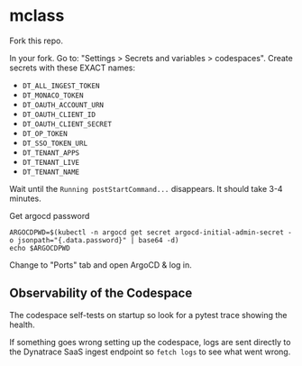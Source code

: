 # mclass

Fork this repo.

In your fork. Go to: "Settings > Secrets and variables > codespaces". Create secrets with these EXACT names:

- `DT_ALL_INGEST_TOKEN`
- `DT_MONACO_TOKEN`
- `DT_OAUTH_ACCOUNT_URN`
- `DT_OAUTH_CLIENT_ID`
- `DT_OAUTH_CLIENT_SECRET`
- `DT_OP_TOKEN`
- `DT_SSO_TOKEN_URL`
- `DT_TENANT_APPS`
- `DT_TENANT_LIVE`
- `DT_TENANT_NAME`


Wait until the `Running postStartCommand...` disappears. It should take 3-4 minutes.

Get argocd password
```
ARGOCDPWD=$(kubectl -n argocd get secret argocd-initial-admin-secret -o jsonpath="{.data.password}" | base64 -d)
echo $ARGOCDPWD
```

Change to "Ports" tab and open ArgoCD & log in.

## Observability of the Codespace

The codespace self-tests on startup so look for a pytest trace showing the health.

If something goes wrong setting up the codespace, logs are sent directly to the Dynatrace SaaS ingest endpoint so `fetch logs` to see what went wrong.